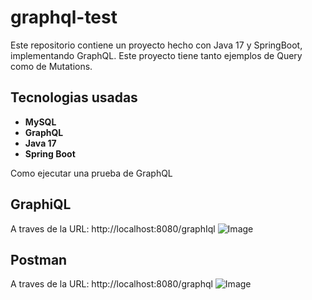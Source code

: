# graphql-test

Este repositorio contiene un proyecto hecho con Java 17 y SpringBoot, implementando GraphQL.
Este proyecto tiene tanto ejemplos de Query como de Mutations.

## Tecnologias usadas
- **MySQL**
- **GraphQL**
- **Java 17**
- **Spring Boot**

Como ejecutar una prueba de GraphQL

## GraphiQL
A traves de la URL: http://localhost:8080/graphIql
![Image](https://github.com/user-attachments/assets/b4ad9937-0c04-46ff-988d-2f4535b1a226)

## Postman
A traves de la URL: http://localhost:8080/graphql
![Image](https://github.com/user-attachments/assets/d8746eb8-246d-4c25-8ae1-03ce088af56a)


